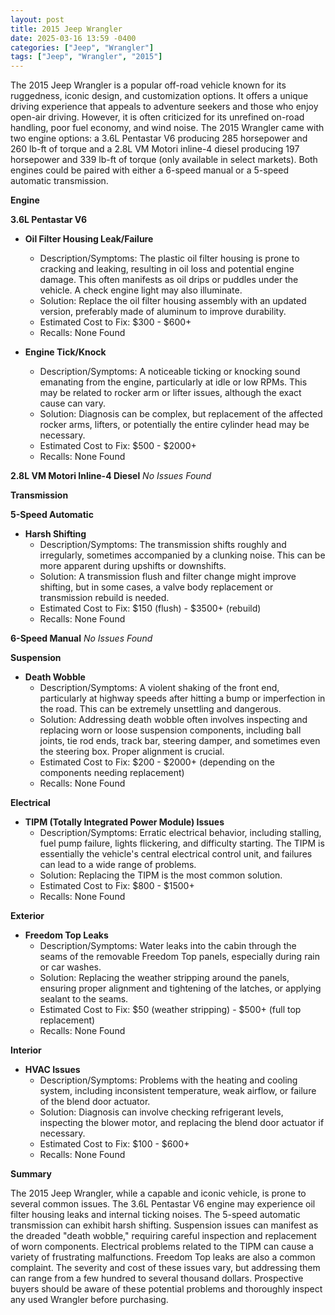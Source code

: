 ```yaml
---
layout: post
title: 2015 Jeep Wrangler
date: 2025-03-16 13:59 -0400
categories: ["Jeep", "Wrangler"]
tags: ["Jeep", "Wrangler", "2015"]
---
```

The 2015 Jeep Wrangler is a popular off-road vehicle known for its ruggedness, iconic design, and customization options. It offers a unique driving experience that appeals to adventure seekers and those who enjoy open-air driving. However, it is often criticized for its unrefined on-road handling, poor fuel economy, and wind noise. The 2015 Wrangler came with two engine options: a 3.6L Pentastar V6 producing 285 horsepower and 260 lb-ft of torque and a 2.8L VM Motori inline-4 diesel producing 197 horsepower and 339 lb-ft of torque (only available in select markets). Both engines could be paired with either a 6-speed manual or a 5-speed automatic transmission.

**Engine**

**3.6L Pentastar V6**

*   **Oil Filter Housing Leak/Failure**
    *   Description/Symptoms: The plastic oil filter housing is prone to cracking and leaking, resulting in oil loss and potential engine damage. This often manifests as oil drips or puddles under the vehicle. A check engine light may also illuminate.
    *   Solution: Replace the oil filter housing assembly with an updated version, preferably made of aluminum to improve durability.
    *   Estimated Cost to Fix: $300 - $600+
    *   Recalls: None Found

* **Engine Tick/Knock**
    * Description/Symptoms: A noticeable ticking or knocking sound emanating from the engine, particularly at idle or low RPMs. This may be related to rocker arm or lifter issues, although the exact cause can vary.
    * Solution: Diagnosis can be complex, but replacement of the affected rocker arms, lifters, or potentially the entire cylinder head may be necessary.
    * Estimated Cost to Fix: $500 - $2000+
    * Recalls: None Found

**2.8L VM Motori Inline-4 Diesel**
*No Issues Found*

**Transmission**

**5-Speed Automatic**

* **Harsh Shifting**
    * Description/Symptoms: The transmission shifts roughly and irregularly, sometimes accompanied by a clunking noise. This can be more apparent during upshifts or downshifts.
    * Solution: A transmission flush and filter change might improve shifting, but in some cases, a valve body replacement or transmission rebuild is needed.
    * Estimated Cost to Fix: $150 (flush) - $3500+ (rebuild)
    * Recalls: None Found

**6-Speed Manual**
*No Issues Found*

**Suspension**

*   **Death Wobble**
    *   Description/Symptoms: A violent shaking of the front end, particularly at highway speeds after hitting a bump or imperfection in the road. This can be extremely unsettling and dangerous.
    *   Solution: Addressing death wobble often involves inspecting and replacing worn or loose suspension components, including ball joints, tie rod ends, track bar, steering damper, and sometimes even the steering box. Proper alignment is crucial.
    *   Estimated Cost to Fix: $200 - $2000+ (depending on the components needing replacement)
    *   Recalls: None Found

**Electrical**

*   **TIPM (Totally Integrated Power Module) Issues**
    *   Description/Symptoms: Erratic electrical behavior, including stalling, fuel pump failure, lights flickering, and difficulty starting. The TIPM is essentially the vehicle's central electrical control unit, and failures can lead to a wide range of problems.
    *   Solution: Replacing the TIPM is the most common solution.
    *   Estimated Cost to Fix: $800 - $1500+
    *   Recalls: None Found

**Exterior**

*   **Freedom Top Leaks**
    *   Description/Symptoms: Water leaks into the cabin through the seams of the removable Freedom Top panels, especially during rain or car washes.
    *   Solution: Replacing the weather stripping around the panels, ensuring proper alignment and tightening of the latches, or applying sealant to the seams.
    *   Estimated Cost to Fix: $50 (weather stripping) - $500+ (full top replacement)
    *   Recalls: None Found

**Interior**

* **HVAC Issues**
    * Description/Symptoms: Problems with the heating and cooling system, including inconsistent temperature, weak airflow, or failure of the blend door actuator.
    * Solution: Diagnosis can involve checking refrigerant levels, inspecting the blower motor, and replacing the blend door actuator if necessary.
    * Estimated Cost to Fix: $100 - $600+
    * Recalls: None Found

**Summary**

The 2015 Jeep Wrangler, while a capable and iconic vehicle, is prone to several common issues. The 3.6L Pentastar V6 engine may experience oil filter housing leaks and internal ticking noises. The 5-speed automatic transmission can exhibit harsh shifting. Suspension issues can manifest as the dreaded "death wobble," requiring careful inspection and replacement of worn components. Electrical problems related to the TIPM can cause a variety of frustrating malfunctions. Freedom Top leaks are also a common complaint. The severity and cost of these issues vary, but addressing them can range from a few hundred to several thousand dollars. Prospective buyers should be aware of these potential problems and thoroughly inspect any used Wrangler before purchasing.

